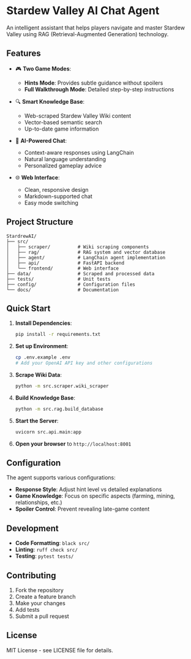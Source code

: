 # Stardew Valley AI Chat Agent

An intelligent assistant that helps players navigate and master Stardew Valley using RAG (Retrieval-Augmented Generation) technology.

## Features

- 🎮 **Two Game Modes**:
  - **Hints Mode**: Provides subtle guidance without spoilers
  - **Full Walkthrough Mode**: Detailed step-by-step instructions

- 🔍 **Smart Knowledge Base**: 
  - Web-scraped Stardew Valley Wiki content
  - Vector-based semantic search
  - Up-to-date game information

- 🤖 **AI-Powered Chat**:
  - Context-aware responses using LangChain
  - Natural language understanding
  - Personalized gameplay advice

- 🌐 **Web Interface**:
  - Clean, responsive design
  - Markdown-supported chat
  - Easy mode switching

## Project Structure

```
StardrewAI/
├── src/
│   ├── scraper/          # Wiki scraping components
│   ├── rag/              # RAG system and vector database
│   ├── agent/            # LangChain agent implementation
│   ├── api/              # FastAPI backend
│   └── frontend/         # Web interface
├── data/                 # Scraped and processed data
├── tests/                # Unit tests
├── config/               # Configuration files
└── docs/                 # Documentation
```

## Quick Start

1. **Install Dependencies**:
   ```bash
   pip install -r requirements.txt
   ```

2. **Set up Environment**:
   ```bash
   cp .env.example .env
   # Add your OpenAI API key and other configurations
   ```

3. **Scrape Wiki Data**:
   ```bash
   python -m src.scraper.wiki_scraper
   ```

4. **Build Knowledge Base**:
   ```bash
   python -m src.rag.build_database
   ```

5. **Start the Server**:
   ```bash
   uvicorn src.api.main:app
   ```

6. **Open your browser** to `http://localhost:8001`

## Configuration

The agent supports various configurations:
- **Response Style**: Adjust hint level vs detailed explanations
- **Game Knowledge**: Focus on specific aspects (farming, mining, relationships, etc.)
- **Spoiler Control**: Prevent revealing late-game content

## Development

- **Code Formatting**: `black src/`
- **Linting**: `ruff check src/`
- **Testing**: `pytest tests/`

## Contributing

1. Fork the repository
2. Create a feature branch
3. Make your changes
4. Add tests
5. Submit a pull request

## License

MIT License - see LICENSE file for details.